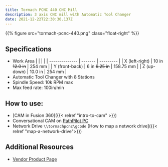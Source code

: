 ```yaml
---
title: Tormach PCNC 440 CNC Mill
description: 3 axis CNC mill with Automatic Tool Changer
date: 2021-12-22T22:30:30.137Z
---
```


{{% figure src="tormach-pcnc-440.png" class="float-right" %}}

## Specifications
- Work Area
|                |         |           |
| -------------- | ------- | --------- |
| X (left-right) | 10 in ~~12.0 in~~ | 254 mm    |
| Y (front-back) | 6 in ~~6.25 in~~ | 158.75 mm |
| Z (up-down)    | 10.0 in | 254 mm    |
- Automatic Tool Changer with 8 Stations
- Spindle Speed: 10k RPM max
- Max feed rate: 100in/min

## How to use:
- [CAM in Fusion 360]({{< relref "intro-to-cam" >}})
- Conversational CAM on [PathPilot PC](https://hub.pathpilot.com/)
- Network Drive `\\tormachpcnc\gcode` [How to map a network drive]({{< relref "map-a-network-drive">}})

## Additional Resources
- [Vendor Product Page][1]

[1]: https://tormach.com/machines/mills/pcnc-440.html
